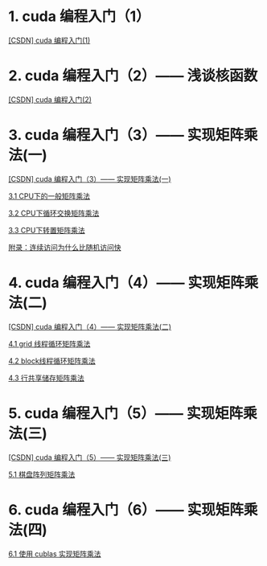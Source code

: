 # 1. cuda 编程入门（1）
[[CSDN] cuda 编程入门(1)](https://blog.csdn.net/weixin_45252450/article/details/124850036)

# 2. cuda 编程入门（2）—— 浅谈核函数
[[CSDN] cuda 编程入门(2)](https://blog.csdn.net/weixin_45252450/article/details/125367962)

# 3. cuda 编程入门（3）—— 实现矩阵乘法(一)
[[CSDN] cuda 编程入门（3）—— 实现矩阵乘法(一)](https://blog.csdn.net/weixin_45252450/article/details/125374666)

[3.1 CPU下的一般矩阵乘法](./code/3/3.1/matrix_mul.cc)

[3.2 CPU下循环交换矩阵乘法](./code/3/3.2/matrix_mul.cc)

[3.3 CPU下转置矩阵乘法](./code/3/3.3/matrix_mul.cc)

[附录：连续访问为什么比随机访问快](https://www.zhihu.com/question/325168076/answer/718923536)

# 4. cuda 编程入门（4）—— 实现矩阵乘法(二)
[[CSDN] cuda 编程入门（4）—— 实现矩阵乘法(二)](https://blog.csdn.net/weixin_45252450/article/details/125387858)

[4.1 grid 线程循环矩阵乘法](./code/4/4.1/matrix_mul.cu)

[4.2 block线程循环矩阵乘法](./code/4/4.2/matrix_mul.cu)

[4.3 行共享储存矩阵乘法](./code/4/4.3/matrix_mul.cu)

# 5. cuda 编程入门（5）—— 实现矩阵乘法(三)
[[CSDN] cuda 编程入门（5）—— 实现矩阵乘法(三)](https://blog.csdn.net/weixin_45252450/article/details/125412125)

[5.1 棋盘阵列矩阵乘法](./code/5/5.1/matrix_mul.cu)

# 6. cuda 编程入门（6）—— 实现矩阵乘法(四)

[6.1 使用 cublas 实现矩阵乘法](./code/6/6.1/matrix_mul.cu)